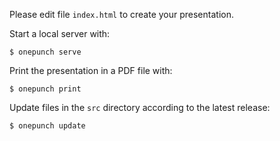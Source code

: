 Please edit file `index.html` to create your presentation.

Start a local server with:

```
$ onepunch serve
```

Print the presentation in a PDF file with:

```
$ onepunch print
```

Update files in the `src` directory according to the latest release:

```
$ onepunch update
```
